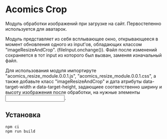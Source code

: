 # Acomics Crop

Модуль обработки изображений при загрузке на сайт. Первостепенно используется для аватарок.

Модуль представляет из себя всплывающее окно, открывающееся в момент обновления одного из input'ов, обладающих классом "imageResizeAndCrop". (fileInput.onchange()). Файл после изменений сохраняется в тот input из которого был вызван, заменяя изначальный файл.

Для использования модуля импортируте "acomics_resize_module.0.0.1.js", "acomics_resize_module.0.0.1.css",
а также добавьте класс "imageResizeAndCrop" и дата атрибуты data-target-width и data-target-height, задающиее соответственно ширину и высоту изображения после обработки, на нужные элементы <input>.

## Установка

```
npm ci
npm run build
```
